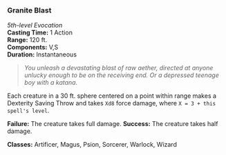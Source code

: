 ### Granite Blast
*5th-level Evocation*  
**Casting Time:** 1 Action  
**Range:** 120 ft.  
**Components:** V,S  
**Duration:** Instantaneous  

> *You unleash a devastating blast of raw aether, directed at anyone unlucky enough to be on the receiving end. Or a depressed teenage boy with a katana.*

Each creature in a 30 ft. sphere centered on a point within range makes a Dexterity Saving Throw and takes `Xd8` force damage, where `X = 3 + this spell's level`.

**Failure:** The creature takes full damage.
**Success:** The creature takes half damage.

**Classes:** Artificer, Magus, Psion, Sorcerer, Warlock, Wizard